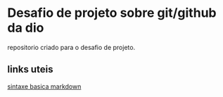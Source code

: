 # Desafio de projeto sobre git/github da dio
repositorio criado para o desafio de projeto.

## links uteis
[sintaxe basica markdown](https://www.markdownguide.org/basic-syntax/)
